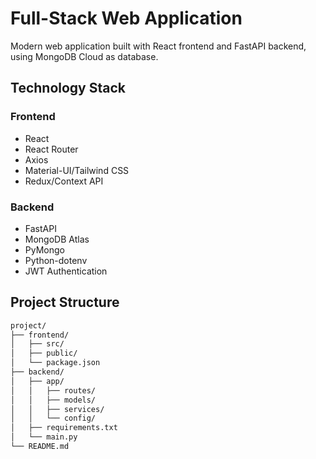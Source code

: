 # Full-Stack Web Application

Modern web application built with React frontend and FastAPI backend, using MongoDB Cloud as database.

## Technology Stack

### Frontend
- React
- React Router
- Axios
- Material-UI/Tailwind CSS
- Redux/Context API

### Backend
- FastAPI
- MongoDB Atlas
- PyMongo
- Python-dotenv
- JWT Authentication

## Project Structure
```bash
project/
├── frontend/
│   ├── src/
│   ├── public/
│   └── package.json
├── backend/
│   ├── app/
│   │   ├── routes/
│   │   ├── models/
│   │   ├── services/
│   │   └── config/
│   ├── requirements.txt
│   └── main.py
└── README.md